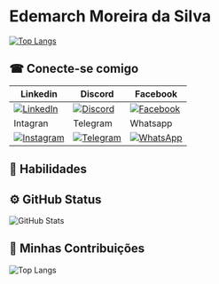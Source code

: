 # Edemarch Moreira da Silva

[![Top Langs](https://github-readme-stats.vercel.app/api/top-langs/?username=edemach\&bg_color=000&title_color=fff&text_color=fff&layout=donut)](https://github.com/edemach/github-readme-stats)


## ☎ Conecte-se comigo
| Linkedin | Discord| Facebook|
|------|------|------|
|[![LinkedIn](https://img.shields.io/badge/LinkedIn-0077B5?style=for-the-badge&logo=linkedin&logoColor=white)](https://www.linkedin.com/in/SEUUSERNAME/)| [![Discord](https://img.shields.io/badge/Discord-7289DA?style=for-the-badge&logo=discord&logoColor=white)](https://discord.com/channels/@SEUUSERNAME/)| [![Facebook](https://img.shields.io/badge/Facebook-1877F2?style=for-the-badge&logo=facebook&logoColor=white)](https://www.facebook.com/SEUUSERNAME/)
| Intagran | Telegram| Whatsapp|
|[![Instagram](https://img.shields.io/badge/-Instagram-%23E4405F?style=for-the-badge&logo=instagram&logoColor=white)](https://www.instagram.com/SEUUSERNAME/)| [![Telegram](https://img.shields.io/badge/Telegram-0077B5?style=for-the-badge&logo=telegram&logoColor=white)](https://t.me/SEUUSERNAME)| [![WhatsApp](https://img.shields.io/badge/WhatsApp-25D366?style=for-the-badge&logo=whatsapp&logoColor=white)](https://wa.me/+55+00+0000-0000)|


## 📃 Habilidades


## ⚙ GitHub Status

![GitHub Stats](https://github-readme-stats.vercel.app/api?username=edemach&theme=transparent&bg_color=2aaa&border_color=30A3DC&show_icons=true&icon_color=fff&title_color=fff&text_color=FFF)

## 📑 Minhas Contribuições

![Top Langs](https://github-readme-stats-git-masterrstaa-rickstaa.vercel.app/api/top-langs/?username=edemach&bg_color=000&border_color=30A3DC&title_color=fff&text_color=FFF)

